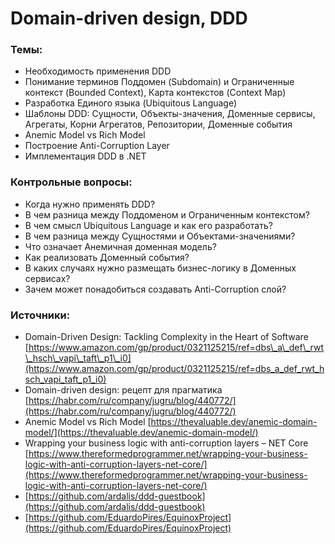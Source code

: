 # Domain-driven design, DDD

### Темы:

* Необходимость применения DDD
* Понимание терминов Поддомен \(Subdomain\) и Ограниченные контекст \(Bounded Context\), Карта контекстов \(Context Map\)
* Разработка Единого языка \(Ubiquitous Language\)
* Шаблоны DDD: Сущности, Объекты-значения, Доменные сервисы, Агрегаты, Корни Агрегатов, Репозитории, Доменные события
* Anemic Model vs Rich Model
* Построение Anti-Corruption Layer
* Имплементация DDD в .NET

### Контрольные вопросы:

* Когда нужно применять DDD?
* В чем разница между Поддоменом и Ограниченным контекстом?
* В чем смысл Ubiquitous Language и как его разработать?
* В чем разница между Сущностями и Объектами-значениями?
* Что означает Анемичная доменная модель?
* Как реализовать Доменный события?
* В каких случаях нужно размещать бизнес-логику в Доменных сервисах?
* Зачем может понадобиться создавать Anti-Corruption слой?

### Источники:

* Domain-Driven Design: Tackling Complexity in the Heart of Software [https://www.amazon.com/gp/product/0321125215/ref=dbs\_a\_def\_rwt\_hsch\_vapi\_taft\_p1\_i0](https://www.amazon.com/gp/product/0321125215/ref=dbs_a_def_rwt_hsch_vapi_taft_p1_i0)
* Domain-driven design: рецепт для прагматика [https://habr.com/ru/company/jugru/blog/440772/](https://habr.com/ru/company/jugru/blog/440772/)
* Anemic Model vs Rich Model [https://thevaluable.dev/anemic-domain-model/](https://thevaluable.dev/anemic-domain-model/)
* Wrapping your business logic with anti-corruption layers – NET Core [https://www.thereformedprogrammer.net/wrapping-your-business-logic-with-anti-corruption-layers-net-core/](https://www.thereformedprogrammer.net/wrapping-your-business-logic-with-anti-corruption-layers-net-core/)
* [https://github.com/ardalis/ddd-guestbook](https://github.com/ardalis/ddd-guestbook)
* [https://github.com/EduardoPires/EquinoxProject](https://github.com/EduardoPires/EquinoxProject)

